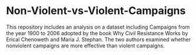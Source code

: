 # Non-Violent-vs-Violent-Campaigns
This repository includes an analysis on a dataset including Campaigns from the year 1900 to 2006 adopted by the book  Why Civil Resistance Works by Erical Chenoweth and Maria J. Stephan. The two authors examined whether nonviolent campaigns are more effective than violent campaigns.  

